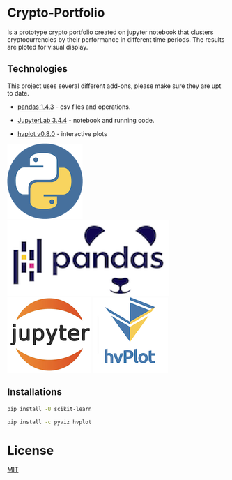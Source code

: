 # Crypto-Portfolio

Is a prototype crypto portfolio created on jupyter notebook that clusters cryptocurrencies by their performance in different
time periods. The results are ploted for visual display.

## Technologies

This project uses several different add-ons, please make sure they are upt to date.

* [pandas 1.4.3](https://github.com/pandas-dev/pandas/blob/main/README.md) - csv files and operations.

* [JupyterLab 3.4.4](https://jupyter.org/) - notebook and running code.

* [hvplot v0.8.0](https://github.com/holoviz/hvplot#readme) - interactive plots



![Python Logo](images/python.png) ![Pandas Logo](images/Pandas.png) ![JupyterLab Logo](images/jupyterlab.png)
![hv plot logo](images/hvplot.png)



## Installations

```bash
pip install -U scikit-learn
```
```bash
pip install -c pyviz hvplot
```

# License
[MIT](license)
